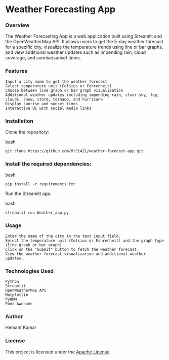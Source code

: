 # Weather Forecasting App
### Overview

The Weather Forecasting App is a web application built using Streamlit and the OpenWeatherMap API. It allows users to get the 5-day weather forecast for a specific city, visualize the temperature trends using line or bar graphs, and view additional weather updates such as impending rain, cloud coverage, and sunrise/sunset times.

### Features

    Input a city name to get the weather forecast
    Select temperature unit (Celsius or Fahrenheit)
    Choose between line graph or bar graph visualization
    Additional weather updates including impending rain, clear sky, fog, clouds, snow, storm, tornado, and hurricane
    Display sunrise and sunset times
    Interactive UI with social media links

### Installation

Clone the repository:

bash

    git clone https://github.com/MrJi421/weather-forecast-app.git


### Install the required dependencies:

bash

    pip install -r requirements.txt

Run the Streamlit app:

bash

    streamlit run Weather_app.py

### Usage

    Enter the name of the city in the text input field.
    Select the temperature unit (Celsius or Fahrenheit) and the graph type (line graph or bar graph).
    Click on the "Submit" button to fetch the weather forecast.
    View the weather forecast visualization and additional weather updates.

### Technologies Used

    Python
    Streamlit
    OpenWeatherMap API
    Matplotlib
    PyOWM
    Font Awesome

### Author

Hemant Kumar


### License

This project is licensed under the [Apache License](https://github.com/MrJi421/Weather-Forcasting-App/main/License).
